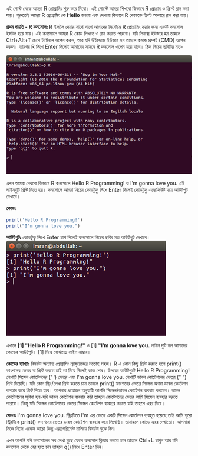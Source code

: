 এই পোস্ট থেকে আমরা R প্রোগ্রামিং শুরু করে দিবো। এই পোস্টে আমরা শিখবো কিভাবে R প্রোগ্রাম ও স্ক্রিপ্ট রান করা যায়। শুরুতেই আমরা R প্রোগ্রামিং কে **Hello** বলবো এবং দেখবো কিভাবে R কোডকে স্ক্রিপ্ট আকারে রান করা যায়।

**প্রথম পদ্ধতি - R কনসোলঃ**
R ইন্সটল দেয়ার সাথে সাথে আমাদের সিস্টেমে R প্রোগ্রামিং করার জন্য একটি কনসোল ইন্সটল হয়ে যায়। এই কনসোলে আমরা R কোড লিখতে ও রান করতে পারবো। যদি লিনাক্স ইউজার হন তাহলে Ctrl+Alt+T চেপে টার্মিনাল ওপেন করুন, আর যদি উইন্ডোজ ইউজার হন তাহলে কমান্ড প্রম্পট (CMD) ওপেন করুন। তারপর R লিখে Enter দিলেই আমাদের সামনে R কনসোল ওপেন হয়ে যাবে। ঠিক নিচের ছবিটির মত-

![alt text](https://raw.githubusercontent.com/abdalimran/abdalimran.github.io/master/images/03-r-script-01.png)

এখন আমরা দেখবো কিভাবে R কনসোলে Hello R Programming! ও I’m gonna love you. এই লাইনদুটি প্রিন্ট দিতে হয়। কনসোলে আমরা নিচের কোডটুকু লিখে Enter দিলেই কোডটুকু এক্সেকিউট হয়ে আউটপুট দেখাবে।

**কোডঃ**
```r
print('Hello R Programming!')
print("I'm gonna love you.")
```

**আউটপুটঃ** কোডটুকু লিখে Enter চাপ দিলেই কনসোলে নিচের ছবির মত আউটপুট দেখাবে।
![alt text](https://raw.githubusercontent.com/abdalimran/abdalimran.github.io/master/images/03-r-script-02.png)

এখানে **[1] "Hello R Programming!"** ও [1] **"I’m gonna love you.** লাইন দুটি হল আমাদের কোডের আউটপুট। [1] দিয়ে বোঝাচ্ছে লাইন নাম্বার।

**কোডের ব্যাখ্যাঃ**
বিষয়টা অন্যান্য প্রোগ্রামিং ল্যাঙ্গুয়েজের মতোই সহজ। R এ কোন কিছু প্রিন্ট করতে হলে print() ফাংশনের ভেতর যা প্রিন্ট করতে চাই তা দিয়ে দিলেই কাজ শেষ। উপরের আউটপুটে Hello R Programming! লেখাটি সিঙ্গেল কোটেশনের (‘ ‘) ভেতর এবং I’m gonna love you. লেখাটি ডাবল কোটেশনের ভেতর (” “) প্রিন্ট দিয়েছি। যদি কোন স্ট্রিং/লেখা প্রিন্ট করতে চান তাহলে print() ফাংশনের ভেতর সিঙ্গেল অথবা ডাবল কোটেশন ব্যবহার করে প্রিন্ট দিতে হবে। আপনার প্রয়োজন অনুযায়ী আপনি সিঙ্গেল/ডাবল কোটেশন ব্যবহার করবেন। ডাবল কোটেশনের সুবিধা হল-যদি ডাবল কোটেশন ব্যবহার করি তাহলে কোটেশনের ভেতর আমি সিঙ্গেল ব্যবহার করতে পারবো। কিন্তু যদি সিঙ্গেল কোটেশনের ভেতর সিঙ্গেল কোটেশন ব্যবহার করতে যাই তাহলে এরর দিবে।

**যেমনঃ** I'm gonna love you. স্ট্রিংটিতে I'm এর ভেতর একটি সিঙ্গেল কোটেশন ব্যবহৃত হয়েছে তাই আমি পুরো স্ট্রিংটিকে print() ফাংশনের ভেতর ডাবল কোটেশন ব্যবহার করে লিখেছি। তানাহলে কোডে এরর দেখাতো। আপনারা নিজে নিজে এরকম আরো কিছু এক্সপেরিমেন্ট চালিয়ে বিষয়টা বুঝে নিন।

এখন আপনি যদি কনসোলের সব লেখা মুছে ফেলে কনসোল ক্লিয়ার করতে চান তাহলে Ctrl+L চাপুন আর যদি কনসোল থেকে বের হতে চান তাহলে q() লিখে Enter দিন।
